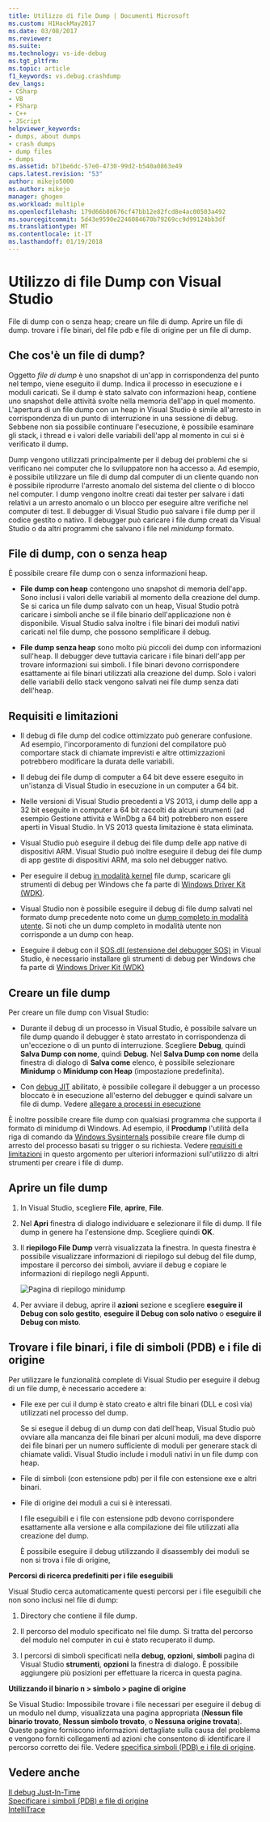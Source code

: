 ```yaml
---
title: Utilizzo di file Dump | Documenti Microsoft
ms.custom: H1HackMay2017
ms.date: 03/08/2017
ms.reviewer: 
ms.suite: 
ms.technology: vs-ide-debug
ms.tgt_pltfrm: 
ms.topic: article
f1_keywords: vs.debug.crashdump
dev_langs:
- CSharp
- VB
- FSharp
- C++
- JScript
helpviewer_keywords:
- dumps, about dumps
- crash dumps
- dump files
- dumps
ms.assetid: b71be6dc-57e0-4730-99d2-b540a0863e49
caps.latest.revision: "53"
author: mikejo5000
ms.author: mikejo
manager: ghogen
ms.workload: multiple
ms.openlocfilehash: 179d66b80676cf47bb12e82fcd8e4ac00503a492
ms.sourcegitcommit: 5d43e9590e2246084670b79269cc9d99124bb3df
ms.translationtype: MT
ms.contentlocale: it-IT
ms.lasthandoff: 01/19/2018
---
```

# <a name="use-dump-files-with-visual-studio"></a>Utilizzo di file Dump con Visual Studio
File di dump con o senza heap; creare un file di dump. Aprire un file di dump. trovare i file binari, del file pdb e file di origine per un file di dump.
  
##  <a name="BKMK_What_is_a_dump_file_"></a>Che cos'è un file di dump?  
 Oggetto *file di dump* è uno snapshot di un'app in corrispondenza del punto nel tempo, viene eseguito il dump. Indica il processo in esecuzione e i moduli caricati. Se il dump è stato salvato con informazioni heap, contiene uno snapshot delle attività svolte nella memoria dell'app in quel momento. L'apertura di un file dump con un heap in Visual Studio è simile all'arresto in corrispondenza di un punto di interruzione in una sessione di debug. Sebbene non sia possibile continuare l'esecuzione, è possibile esaminare gli stack, i thread e i valori delle variabili dell'app al momento in cui si è verificato il dump.  
  
 Dump vengono utilizzati principalmente per il debug dei problemi che si verificano nei computer che lo sviluppatore non ha accesso a. Ad esempio, è possibile utilizzare un file di dump dal computer di un cliente quando non è possibile riprodurre l'arresto anomalo del sistema del cliente o di blocco nel computer. I dump vengono inoltre creati dai tester per salvare i dati relativi a un arresto anomalo o un blocco per eseguire altre verifiche nel computer di test. Il debugger di Visual Studio può salvare i file dump per il codice gestito o nativo. Il debugger può caricare i file dump creati da Visual Studio o da altri programmi che salvano i file nel *minidump* formato.  
  
##  <a name="BKMK_Dump_files__with_or_without_heaps"></a>File di dump, con o senza heap  
 È possibile creare file dump con o senza informazioni heap.  
  
-   **File dump con heap** contengono uno snapshot di memoria dell'app. Sono inclusi i valori delle variabili al momento della creazione del dump. Se si carica un file dump salvato con un heap, Visual Studio potrà caricare i simboli anche se il file binario dell'applicazione non è disponibile. Visual Studio salva inoltre i file binari dei moduli nativi caricati nel file dump, che possono semplificare il debug.  
  
-   **File dump senza heap** sono molto più piccoli dei dump con informazioni sull'heap. Il debugger deve tuttavia caricare i file binari dell'app per trovare informazioni sui simboli. I file binari devono corrispondere esattamente ai file binari utilizzati alla creazione del dump. Solo i valori delle variabili dello stack vengono salvati nei file dump senza dati dell'heap.  
  
##  <a name="BKMK_Requirements_and_limitations"></a>Requisiti e limitazioni  
  
-   Il debug di file dump del codice ottimizzato può generare confusione. Ad esempio, l'incorporamento di funzioni del compilatore può comportare stack di chiamate imprevisti e altre ottimizzazioni potrebbero modificare la durata delle variabili.  
  
-   Il debug dei file dump di computer a 64 bit deve essere eseguito in un'istanza di Visual Studio in esecuzione in un computer a 64 bit.  
  
-   Nelle versioni di Visual Studio precedenti a VS 2013, i dump delle app a 32 bit eseguite in computer a 64 bit raccolti da alcuni strumenti (ad esempio Gestione attività e WinDbg a 64 bit) potrebbero non essere aperti in Visual Studio. In VS 2013 questa limitazione è stata eliminata.  
  
-   Visual Studio può eseguire il debug dei file dump delle app native di dispositivi ARM. Visual Studio può inoltre eseguire il debug dei file dump di app gestite di dispositivi ARM, ma solo nel debugger nativo.  
  
-   Per eseguire il debug [in modalità kernel](http://msdn.microsoft.com/library/windows/hardware/ff551880.aspx) file dump, scaricare gli strumenti di debug per Windows che fa parte di [Windows Driver Kit (WDK)](/windows/hardware/windows-driver-kit). 
  
-   Visual Studio non è possibile eseguire il debug di file dump salvati nel formato dump precedente noto come un [dump completo in modalità utente](http://msdn.microsoft.com/library/windows/hardware/ff545506.aspx). Si noti che un dump completo in modalità utente non corrisponde a un dump con heap.  
  
-   Eseguire il debug con il [SOS.dll (estensione del debugger SOS)](/dotnet/framework/tools/sos-dll-sos-debugging-extension) in Visual Studio, è necessario installare gli strumenti di debug per Windows che fa parte di [Windows Driver Kit (WDK)](/windows/hardware/windows-driver-kit) 
  
##  <a name="BKMK_Create_a_dump_file"></a>Creare un file dump  
 Per creare un file dump con Visual Studio:  
  
-   Durante il debug di un processo in Visual Studio, è possibile salvare un file dump quando il debugger è stato arrestato in corrispondenza di un'eccezione o di un punto di interruzione. Scegliere **Debug**, quindi **Salva Dump con nome**, quindi **Debug**. Nel **Salva Dump con nome** della finestra di dialogo di **Salva come** elenco, è possibile selezionare **Minidump** o **Minidump con Heap** (impostazione predefinita).  
  
-   Con [debug JIT](../debugger/just-in-time-debugging-in-visual-studio.md) abilitato, è possibile collegare il debugger a un processo bloccato è in esecuzione all'esterno del debugger e quindi salvare un file di dump. Vedere [allegare a processi in esecuzione](../debugger/attach-to-running-processes-with-the-visual-studio-debugger.md)  
  
 È inoltre possibile creare file dump con qualsiasi programma che supporta il formato di minidump di Windows. Ad esempio, il **Procdump** l'utilità della riga di comando da [Windows Sysinternals](http://technet.microsoft.com/sysinternals/default) possibile creare file dump di arresto del processo basati su trigger o su richiesta. Vedere [requisiti e limitazioni](../debugger/using-dump-files.md#BKMK_Requirements_and_limitations) in questo argomento per ulteriori informazioni sull'utilizzo di altri strumenti per creare i file di dump. 
  
##  <a name="BKMK_Open_a_dump_file"></a>Aprire un file dump  
  
1.  In Visual Studio, scegliere **File**, **aprire**, **File**.  
  
2.  Nel **Apri** finestra di dialogo individuare e selezionare il file di dump. Il file dump in genere ha l'estensione dmp. Scegliere quindi **OK**.  
  
3.  Il **riepilogo File Dump** verrà visualizzata la finestra. In questa finestra è possibile visualizzare informazioni di riepilogo sul debug del file dump, impostare il percorso dei simboli, avviare il debug e copiare le informazioni di riepilogo negli Appunti.  
  
     ![Pagina di riepilogo minidump](../debugger/media/dbg_dump_summarypage.png "DBG_DUMP_SummaryPage")  
  
4.  Per avviare il debug, aprire il **azioni** sezione e scegliere **eseguire il Debug con solo gestito**, **eseguire il Debug con solo nativo** o **eseguire il Debug con misto**.  
  
##  <a name="BKMK_Find_binaries__symbol___pdb__files__and_source_files"></a>Trovare i file binari, i file di simboli (PDB) e i file di origine  
 Per utilizzare le funzionalità complete di Visual Studio per eseguire il debug di un file dump, è necessario accedere a:  
  
-   File exe per cui il dump è stato creato e altri file binari (DLL e così via) utilizzati nel processo del dump.  
  
     Se si esegue il debug di un dump con dati dell'heap, Visual Studio può ovviare alla mancanza dei file binari per alcuni moduli, ma deve disporre dei file binari per un numero sufficiente di moduli per generare stack di chiamate validi. Visual Studio include i moduli nativi in un file dump con heap.  
  
-   File di simboli (con estensione pdb) per il file con estensione exe e altri binari.  
  
-   File di origine dei moduli a cui si è interessati.  
  
     I file eseguibili e i file con estensione pdb devono corrispondere esattamente alla versione e alla compilazione dei file utilizzati alla creazione del dump.  
  
     È possibile eseguire il debug utilizzando il disassembly dei moduli se non si trova i file di origine,  
  
 **Percorsi di ricerca predefiniti per i file eseguibili**  
  
 Visual Studio cerca automaticamente questi percorsi per i file eseguibili che non sono inclusi nel file di dump:  
  
1.  Directory che contiene il file dump.  
  
2.  Il percorso del modulo specificato nel file dump. Si tratta del percorso del modulo nel computer in cui è stato recuperato il dump.  
  
3.  I percorsi di simboli specificati nella **debug**, **opzioni**, **simboli** pagina di Visual Studio **strumenti**, **opzioni**  la finestra di dialogo. È possibile aggiungere più posizioni per effettuare la ricerca in questa pagina.  
  
 **Utilizzando il binario n > simbolo > pagine di origine**  
  
 Se Visual Studio: Impossibile trovare i file necessari per eseguire il debug di un modulo nel dump, visualizzata una pagina appropriata (**Nessun file binario trovato**, **Nessun simbolo trovato**, o **Nessuna origine trovata**). Queste pagine forniscono informazioni dettagliate sulla causa del problema e vengono forniti collegamenti ad azioni che consentono di identificare il percorso corretto dei file. Vedere [specifica simboli (PDB) e i file di origine](../debugger/specify-symbol-dot-pdb-and-source-files-in-the-visual-studio-debugger.md).  
  
## <a name="see-also"></a>Vedere anche  
 [Il debug Just-In-Time](../debugger/just-in-time-debugging-in-visual-studio.md)   
 [Specificare i simboli (PDB) e file di origine](../debugger/specify-symbol-dot-pdb-and-source-files-in-the-visual-studio-debugger.md)   
 [IntelliTrace](../debugger/intellitrace.md)